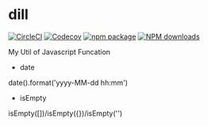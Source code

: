 # dill

[![CircleCI](https://img.shields.io/circleci/project/github/RedSparr0w/node-csgo-parser.svg)](https://circleci.com/gh/kenlyau/dill)
[![Codecov](https://img.shields.io/codecov/c/github/codecov/example-python.svg)](https://codecov.io/gh/kenlyau/dill)
[![npm package](https://img.shields.io/npm/v/dilljs.svg?style=flat-square)](https://www.npmjs.org/package/dilljs)
[![NPM downloads](http://img.shields.io/npm/dm/dilljs.svg?style=flat-square)](http://www.npmtrends.com/dilljs)

My Util of Javascript Funcation

- date

date().format('yyyy-MM-dd hh:mm')

- isEmpty

isEmpty([])/isEmpty({})/isEmpty('')
